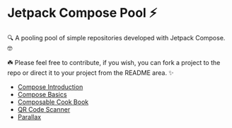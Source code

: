 # Jetpack Compose Pool ⚡️
🔍 A pooling pool of simple repositories developed with Jetpack Compose. 🤓

☘️ Please feel free to contribute, if you wish, you can fork a project to the repo or direct it to your project from the README area. ✨

- [Compose Introduction](https://github.com/nisaefendioglu/Jetpack-Compose-Tutorial/tree/master/Compose-Introduction)
- [Compose Basics](https://github.com/nisaefendioglu/Jetpack-Compose-Tutorial/tree/master/BasicsCodelab)
- [Composable Cook Book](https://github.com/nisaefendioglu/Jetpack-Compose-Tutorial/tree/master/ComposableCookBook)
- [QR Code Scanner](https://github.com/nisaefendioglu/QR-Code-Scanner)
- [Parallax](https://github.com/nisaefendioglu/Parallax) 
